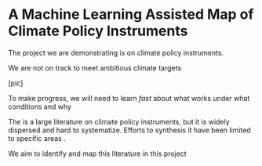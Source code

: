 # A Machine Learning Assisted Map of Climate Policy Instruments

The project we are demonstrating is on climate policy instruments.

We are not on track to meet ambitious climate targets

[pic]

To make progress, we will need to learn *fast* about what works under what conditions and why

The is a large literature on climate policy instruments, but it is widely dispersed and hard to systematize. Efforts to synthesis it have been limited to specific areas []().

We aim to identify and map this literature in this project
